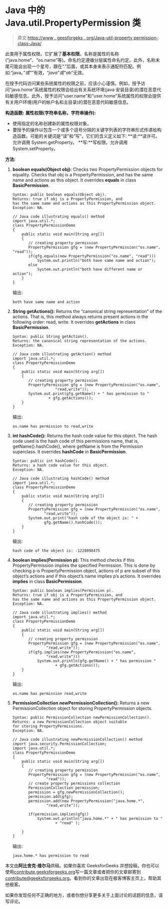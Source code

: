 # Java 中的 Java.util.PropertyPermission 类

> 原文:[https://www . geesforgeks . org/Java-util-property permission-class-Java/](https://www.geeksforgeeks.org/java-util-propertypermission-class-java/)

此类用于属性权限。它扩展了**基本权限**。名称是属性的名称(“java.home”、“os.name”等)。命名约定遵循分层属性命名约定。此外，名称末尾可能会出现一个星号，跟在“.”后面，或其本身来表示通配符匹配。例如:“java。*”或“*”有效，“*java”或“a*b”无效。

在授予代码访问某些系统属性的权限之前，应该小心谨慎。例如，授予访问“java.home”系统属性的权限会给出有关系统环境(java 安装目录)的潜在恶意代码敏感信息。此外，授予访问“user.name”和“user.home”系统属性的权限会提供有关用户环境(用户的帐户名和主目录)的潜在恶意代码敏感信息。

**构造函数:**
**属性权限(字符串名称，字符串操作):**

*   使用指定的名称创建新的属性权限对象。
*   要授予的操作以包含一个或多个逗号分隔的关键字列表的字符串形式传递给构造函数。可能的关键词是“读”和“写”。它们的含义定义如下:
    **读:**读许可。允许调用 System.getProperty。
    **写:**写权限。允许调用 System.setProperty。

**方法:**

1.  **boolean equals(Object obj):** Checks two PropertyPermission objects for equality. Checks that obj is a PropertyPermission, and has the same name and actions as this object. It overrides **equals** in class **BasicPermission**.

    ```
    Syntax: public boolean equals(Object obj).
    Returns: true if obj is a PropertyPermission, and 
    has the same name and actions as this PropertyPermission object.
    Exception: NA.

    ```

    ```
    // Java code illustrating equals() method
    import java.util.*;
    class PropertyPermissionDemo
    {
        public static void main(String arg[])
        {
           // creating property permission
           PropertyPermission gfg = (new PropertyPermission("os.name", "read"));
           if(gfg.equals(new PropertyPermission("os.name", "read")))
               System.out.println("both have same name and action");
           else
               System.out.println("both have different name or action");
        }
    }
    ```

    输出:

    ```
    both have same name and action

    ```

2.  **String getActions():** Returns the “canonical string representation” of the actions. That is, this method always returns present actions in the following order: read, write. It overrides **getActions** in class **BasicPermission**.

    ```
    Syntax: public String getAction().
    Returns: the canonical string representation of the actions.
    Exception: NA.

    ```

    ```
    // Java code illustrating getAction() method
    import java.util.*;
    class PropertyPermissionDemo
    {
        public static void main(String arg[])
        {
           // creating property permission
           PropertyPermission gfg = (new PropertyPermission("os.name",
                       "read,write"));
           System.out.print(gfg.getName() + " has permission to " 
                    + gfg.getActions());
        }
    }
    ```

    输出:

    ```
    os.name has permission to read,write

    ```

3.  **int hashCode():** Returns the hash code value for this object. The hash code used is the hash code of this permissions name, that is, getName().hashCode(), where getName is from the Permission superclass. It overrides **hashCode** in **BasicPermission**.

    ```
    Syntax: public int hashCode().
    Returns: a hash code value for this object.
    Exception: NA.

    ```

    ```
    // Java code illustrating hashCode() method
    import java.util.*;
    class PropertyPermissionDemo
    {
        public static void main(String arg[])
        {
           // creating property permission
           PropertyPermission gfg = (new PropertyPermission("os.name",
                  "read,write"));
           System.out.print("hash code of the object is: " +
                  gfg.getName().hashCode());
        }
    }
    ```

    输出:

    ```
    hash code of the object is: -1228098475

    ```

4.  **boolean implies(Permission p):** This method checks if this PropertyPermission implies the specified Permission. This is done by checking p is PropertyPermission object, actions of p are subset of this object’s actions and if this object’s name implies p’s actions. It overrides **implies** in class **BasicPermission**.

    ```
    Syntax: public boolean implies(Permission p).
    Returns: true if obj is a PropertyPermission, and 
    has the same name and actions as this PropertyPermission object.
    Exception: NA.

    ```

    ```
    // Java code illustrating implies() method
    import java.util.*;
    class PropertyPermissionDemo
    {
        public static void main(String arg[])
        {
           // creating property permission
           PropertyPermission gfg = (new PropertyPermission("os.name",
                   "read,write"));
           if(gfg.implies(new PropertyPermission("os.name",
                   "read,write")))
               System.out.println(gfg.getName() + " has permission " 
                       + gfg.getActions());
        }
    }
    ```

    输出:

    ```
    os.name has permission read,write

    ```

5.  **PermissionCollection newPermissionCollection():** Returns a new PermissionCollection object for storing PropertyPermission objects.

    ```
    Syntax: public PermissionCollection newPermissionCollection().
    Returns: a new PermissionCollection object suitable 
    for storing PropertyPermissions.
    Exception: NA.

    ```

    ```
    // Java code illustrating newPermissionCollection() method
    import java.security.PermissionCollection;
    import java.util.*;
    class PropertyPermissionDemo
    {
        public static void main(String arg[])
        {
           // creating property permission
           PropertyPermission gfg = (new PropertyPermission("os.name",
                   "read"));
           // create property permissions collection
           PermissionCollection permission;
           permission = gfg.newPermissionCollection();
           permission.add(gfg);
           permission.add(new PropertyPermission("java.home.*",
                   "read,write"));

           if(permission.implies(gfg))
               System.out.println("java.home.*" + " has permission to "
                       + "read" );

        }
    }
    ```

    输出:

    ```
    java.home.* has permission to read

    ```

本文由**阿比舍克·维尔马**供稿。如果你喜欢 GeeksforGeeks 并想投稿，你也可以使用[contribute.geeksforgeeks.org](http://www.contribute.geeksforgeeks.org)写一篇文章或者把你的文章邮寄到 contribute@geeksforgeeks.org。看到你的文章出现在极客博客主页上，帮助其他极客。

如果你发现任何不正确的地方，或者你想分享更多关于上面讨论的话题的信息，请写评论。